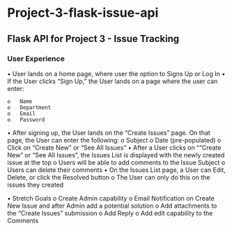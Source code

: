 # Project-3-flask-issue-api
## Flask API for Project 3 - Issue Tracking 

### User Experience

•	User lands on a home page, where user the option to Signs Up or Log In
•	If the User clicks “Sign Up,” the User lands on a page where the user can enter:


    o	Name
    o	Department
    o	Email
    o	Password
•	After signing up, the User lands on the “Create Issues” page.  On that page, the User can enter the following:
o	Subject
o	Date (pre-populated)
o	Click on “Create New” or “See All Issues”
•	After a User clicks on ““Create New” or “See All Issues”, the Issues List is displayed with the newly created issue at the top
o	Users will be able to add comments to the Issue Subject
o	Users can delete their comments
•	On the Issues List page, a User can Edit, Delete, or click the Resolved button
o	The User can only do this on the issues they created

•	Stretch Goals
o	Create Admin capability
o	Email Notification on Create New Issue and after Admin add a potential solution
o	Add attachments to the “Create Issues” submission
o	Add Reply 
o	Add edit capability to the Comments

